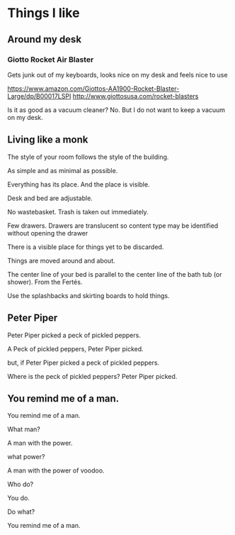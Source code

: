 # Things I like


## Around my desk

### Giotto Rocket Air Blaster

Gets junk out of my keyboards, looks nice on my desk and feels nice to use

https://www.amazon.com/Giottos-AA1900-Rocket-Blaster-Large/dp/B00017LSPI
http://www.giottosusa.com/rocket-blasters

Is it as good as a vacuum cleaner? No. But I do not want to keep a vacuum on my desk.


## Living like a monk

The style of your room follows the style of the building.

As simple and as minimal as possible.

Everything has its place. And the place is visible.

Desk and bed are adjustable.

No wastebasket. Trash is taken out immediately.

Few drawers. Drawers are translucent so content type may be identified without opening the drawer

There is a visible place for things yet to be discarded.

Things are moved around and about.

The center line of your bed is parallel to the center line of the bath tub (or shower). From the Fertés.

Use the splashbacks and skirting boards to hold things.



## Peter Piper

Peter Piper picked a peck of pickled peppers.

A Peck of pickled peppers, Peter Piper picked.

but, if Peter Piper picked a peck of pickled peppers.

Where is the peck of pickled peppers? Peter Piper picked.


## You remind me of a man.

You remind me of a man.

What man?

A man with the power.

what power?

A man with the power of voodoo.

Who do?

You do.

Do what?

You remind me of a man.
